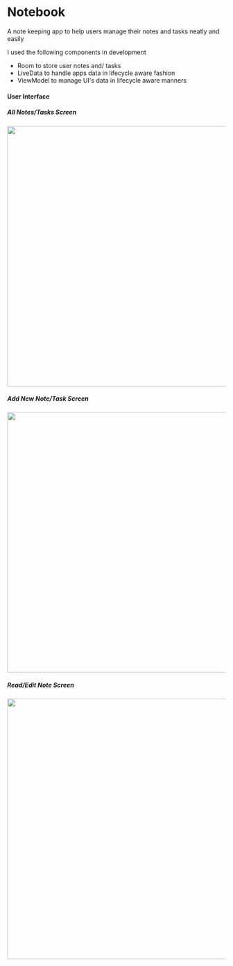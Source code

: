 # Notebook
A note keeping app to help users manage their notes and tasks neatly and easily

I used the following components in development
* Room to store user notes and/ tasks
* LiveData to handle apps data in lifecycle aware fashion
* ViewModel to manage UI's data in lifecycle aware manners

#### User Interface
##### All Notes/Tasks Screen
<image src="screenshots/notes.png" height="600px" />

##### Add New Note/Task Screen
<image src="screenshots/add.png" height="600px"/>

##### Read/Edit Note Screen
<image src="screenshots/read.png" height="600px"/>
